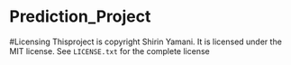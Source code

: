 # Prediction_Project
#Licensing
Thisproject is copyright Shirin Yamani. It is licensed under the MIT license. See `LICENSE.txt` for the complete license
